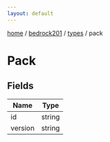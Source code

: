 ```yaml
---
layout: default
---
```


[home](/)  /  [bedrock201](/protocol/bedrock201)  /  [types](/protocol/bedrock201/types)  /  pack

# Pack

## Fields

Name | Type
---|---
id | string
version | string

